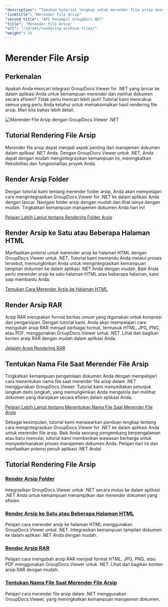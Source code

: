 ```yaml
---
"description": "Temukan tutorial lengkap untuk merender file arsip menggunakan GroupDocs.Viewer untuk .NET. Integrasikan dengan lancar dan efisien ke dalam aplikasi .NET Anda."
"linktitle": "Merender File Arsip"
"second_title": "API Penampil GroupDocs.NET"
"title": "Merender File Arsip"
"url": "/id/net/rendering-archive-files/"
"weight": 24
---
```


# Merender File Arsip

## Perkenalan

Apakah Anda mencari integrasi GroupDocs.Viewer for .NET yang lancar ke dalam aplikasi Anda untuk kemampuan merender dan melihat dokumen secara efisien? Tidak perlu mencari lebih jauh! Tutorial kami mencakup semua yang perlu Anda ketahui untuk memaksimalkan hasil rendering file arsip. Mari kita bahas lebih detail.

![Merender File Arsip dengan GroupDocs.Viewer .NET](/viewer/rendering-archive-files/image.png)

## Tutorial Rendering File Arsip

Merender file arsip dapat menjadi aspek penting dari manajemen dokumen dalam aplikasi .NET Anda. Dengan GroupDocs.Viewer untuk .NET, Anda dapat dengan mudah mengintegrasikan kemampuan ini, meningkatkan fleksibilitas dan fungsionalitas proyek Anda.

## Render Arsip Folder

Dengan tutorial kami tentang merender folder arsip, Anda akan mempelajari cara mengintegrasikan GroupDocs.Viewer for .NET ke dalam aplikasi Anda dengan lancar. Navigasi folder arsip dengan mudah dan lihat isinya dengan mudah. Tingkatkan kemampuan manajemen dokumen Anda hari ini!

[Pelajari Lebih Lanjut tentang Rendering Folder Arsip](./render-archive-folder/)

## Render Arsip ke Satu atau Beberapa Halaman HTML

Manfaatkan potensi untuk merender arsip ke halaman HTML dengan GroupDocs.Viewer untuk .NET. Tutorial kami memandu Anda melalui proses tersebut, memungkinkan Anda untuk mengintegrasikan kemampuan tampilan dokumen ke dalam aplikasi .NET Anda dengan mudah. Baik Anda perlu merender arsip ke satu halaman HTML atau beberapa halaman, kami siap membantu Anda.

[Temukan Cara Merender Arsip ke Halaman HTML](./render-archives-html/)

## Render Arsip RAR

Arsip RAR merupakan format berkas umum yang digunakan untuk kompresi dan pengarsipan. Dengan tutorial kami, Anda akan mempelajari cara mengubah arsip RAR menjadi berbagai format, termasuk HTML, JPG, PNG, atau PDF, menggunakan GroupDocs.Viewer untuk .NET. Lihat dan bagikan konten arsip RAR dengan mudah dalam aplikasi Anda.

[Jelajahi Arsip Rendering RAR](./render-rar/)

## Tentukan Nama File Saat Merender File Arsip

Tingkatkan kemampuan pengelolaan dokumen Anda dengan mempelajari cara menentukan nama file saat merender file arsip dalam .NET menggunakan GroupDocs.Viewer. Tutorial kami menyediakan petunjuk langkah demi langkah, yang memungkinkan Anda mengelola dan melihat dokumen yang diarsipkan secara efisien dalam aplikasi Anda.

[Pelajari Lebih Lanjut tentang Menentukan Nama File Saat Merender File Arsip](./specify-filename-render-archive/)

Sebagai kesimpulan, tutorial kami menawarkan panduan lengkap tentang cara mengintegrasikan GroupDocs.Viewer for .NET ke dalam aplikasi Anda untuk merender file arsip. Baik Anda seorang pengembang berpengalaman atau baru memulai, tutorial kami memberikan wawasan berharga untuk menyederhanakan proses manajemen dokumen Anda. Pelajari hari ini dan manfaatkan potensi penuh aplikasi .NET Anda!
## Tutorial Rendering File Arsip
### [Render Arsip Folder](./render-archive-folder/)
Integrasikan GroupDocs.Viewer untuk .NET secara mulus ke dalam aplikasi .NET Anda untuk kemampuan menampilkan dan merender dokumen yang efisien.
### [Render Arsip ke Satu atau Beberapa Halaman HTML](./render-archives-html/)
Pelajari cara merender arsip ke halaman HTML menggunakan GroupDocs.Viewer untuk .NET. Integrasikan kemampuan tampilan dokumen ke dalam aplikasi .NET Anda dengan mudah.
### [Render Arsip RAR](./render-rar/)
Pelajari cara mengubah arsip RAR menjadi format HTML, JPG, PNG, atau PDF menggunakan GroupDocs.Viewer untuk .NET. Lihat dan bagikan konten arsip RAR dengan mudah.
### [Tentukan Nama File Saat Merender File Arsip](./specify-filename-render-archive/)
Pelajari cara merender file arsip dalam .NET menggunakan GroupDocs.Viewer, yang meningkatkan kemampuan manajemen dokumen.